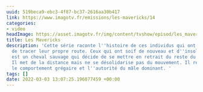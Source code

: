 ```yaml
---
uuid: 519beca9-ebc3-4f87-bc37-2616aa30b417
link: https://www.imagotv.fr/emissions/les-mavericks/14
categories:
- video
headImage: https://asset.imagotv.fr/img/content/tvshow/episod/les_mavericks/hd/14.jpg
title: Les Mavericks
description: 'Cette série raconte l''histoire de ces individus qui ont fait le choix
  de tracer leur propre route. Ceux qui ont soif de nouveau et d''insolite. Le Maverick
  est un cheval sauvage qui décide de se mettre en retrait du reste du  troupeau.
  Il met de la distance mais ne se désolidarise pas du mouvement. Il refuse juste
  le comportement grégaire et l''autorité du mâle dominant. '
tags: []
date: 2022-03-03 13:07:25.196077459 +00:00
---
```

